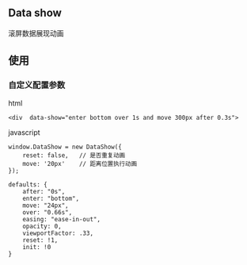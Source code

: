 ## Data show

滚屏数据展现动画

## 使用

### 自定义配置参数

html
```
<div  data-show="enter bottom over 1s and move 300px after 0.3s">
```

javascript

```
window.DataShow = new DataShow({
    reset: false,   // 是否重复动画
    move: '20px'    // 距离位置执行动画
});
```


```
defaults: {
    after: "0s",
    enter: "bottom",
    move: "24px",
    over: "0.66s",
    easing: "ease-in-out",
    opacity: 0,
    viewportFactor: .33,
    reset: !1,
    init: !0
}
```
